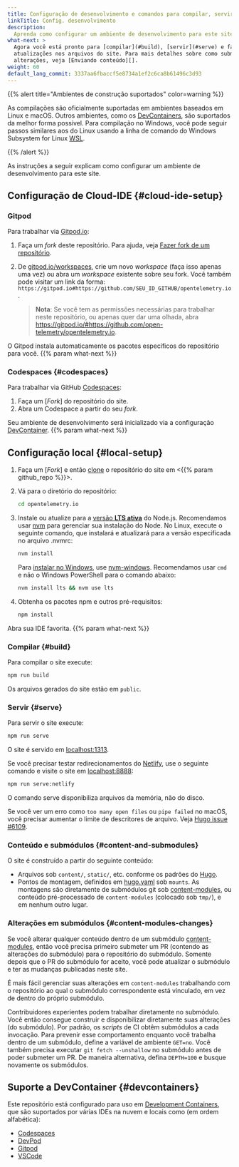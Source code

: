 ```yaml
---
title: Configuração de desenvolvimento e comandos para compilar, servir e mais
linkTitle: Config. desenvolvimento
description:
  Aprenda como configurar um ambiente de desenvolvimento para este site.
what-next: >
  Agora você está pronto para [compilar](#build), [servir](#serve) e fazer
  atualizações nos arquivos do site. Para mais detalhes sobre como submeter
  alterações, veja [Enviando conteúdo][].
weight: 60
default_lang_commit: 3337aa6fbaccf5e8734a1ef2c6ca8b61496c3d93
---
```


{{% alert title="Ambientes de construção suportados" color=warning %}}

As compilações são oficialmente suportadas em ambientes baseados em Linux e
macOS. Outros ambientes, como os [DevContainers](#devcontainers), são suportados
da melhor forma possível. Para compilação no Windows, você pode seguir passos
similares aos do Linux usando a linha de comando do Windows Subsystem for Linux
[WSL][windows-wsl].

{{% /alert %}}

As instruções a seguir explicam como configurar um ambiente de desenvolvimento
para este site.

## Configuração de Cloud-IDE {#cloud-ide-setup}

### Gitpod

Para trabalhar via [Gitpod.io]:

1.  Faça um _fork_ deste repositório. Para ajuda, veja [Fazer fork de um
    repositório][fork].
2.  De [gitpod.io/workspaces], crie um novo _workspace_ (faça isso apenas uma
    vez) ou abra um _workspace_ existente sobre seu fork. Você também pode
    visitar um link da forma:
    `https://gitpod.io#https://github.com/SEU_ID_GITHUB/opentelemetry.io`.

    > **Nota**: Se você tem as permissões necessárias para trabalhar neste
    > repositório, ou apenas quer dar uma olhada, abra
    > <https://gitpod.io/#https://github.com/open-telemetry/opentelemetry.io>.

O Gitpod instala automaticamente os pacotes específicos do repositório para
você. {{% param what-next %}}

### Codespaces {#codespaces}

Para trabalhar via GitHub [Codespaces]:

1. Faça um [_Fork_] do repositório do site.
2. Abra um Codespace a partir do seu _fork_.

Seu ambiente de desenvolvimento será inicializado via a configuração
[DevContainer](#devcontainers). {{% param what-next %}}

## Configuração local {#local-setup}

1.  Faça um [_Fork_] e então [clone] o repositório do site em
    <{{% param github_repo %}}>.
2.  Vá para o diretório do repositório:

    ```sh
    cd opentelemetry.io
    ```

3.  Instale ou atualize para a [versão **LTS ativa**][nodejs-rel] do Node.js.
    Recomendamos usar [nvm] para gerenciar sua instalação do Node. No Linux,
    execute o seguinte comando, que instalará e atualizará para a versão
    especificada no arquivo .nvmrc:

    ```sh
    nvm install
    ```

    Para [instalar no Windows][nodejs-win], use [nvm-windows]. Recomendamos usar
    `cmd` e não o Windows PowerShell para o comando abaixo:

    ```cmd
    nvm install lts && nvm use lts
    ```

4.  Obtenha os pacotes npm e outros pré-requisitos:

    ```sh
    npm install
    ```

Abra sua IDE favorita. {{% param what-next %}}

### Compilar {#build}

Para compilar o site execute:

```sh
npm run build
```

Os arquivos gerados do site estão em `public`.

### Servir {#serve}

Para servir o site execute:

```sh
npm run serve
```

O site é servido em [localhost:1313].

Se você precisar testar redirecionamentos do [Netlify], use o seguinte comando e
visite o site em [localhost:8888]:

```sh
npm run serve:netlify
```

O comando serve disponibiliza arquivos da memória, não do disco.

Se você ver um erro como `too many open files` ou `pipe failed` no macOS, você
precisar aumentar o limite de descritores de arquivo. Veja
[Hugo issue #6109](https://github.com/gohugoio/hugo/issues/6109).

### Conteúdo e submódulos {#content-and-submodules}

O site é construído a partir do seguinte conteúdo:

- Arquivos sob `content/`, `static/`, etc. conforme os padrões do [Hugo].
- Pontos de montagem, definidos em [hugo.yaml] sob `mounts`. As montagens são
  diretamente de submódulos git sob [content-modules], ou conteúdo
  pré-processado de `content-modules` (colocado sob `tmp/`), e em nenhum outro
  lugar.

[hugo.yaml]:
  https://github.com/open-telemetry/opentelemetry.io/blob/main/hugo.yaml
[content-modules]:
  https://github.com/open-telemetry/opentelemetry.io/tree/main/content-modules

### Alterações em submódulos {#content-modules-changes}

Se você alterar qualquer conteúdo dentro de um submódulo [content-modules],
então você precisa primeiro submeter um PR (contendo as alterações do submódulo)
para o repositório do submódulo. Somente depois que o PR do submódulo for
aceito, você pode atualizar o submódulo e ter as mudanças publicadas neste site.

É mais fácil gerenciar suas alterações em `content-modules` trabalhando com o
repositório ao qual o submódulo correspondente está vinculado, em vez de dentro
do próprio submódulo.

Contribuidores experientes podem trabalhar diretamente no submódulo. Você então
consegue construir e disponibilizar diretamente suas alterações (do submódulo).
Por padrão, os _scripts_ de CI obtêm submódulos a cada invocação. Para prevenir
esse comportamento enquanto você trabalha dentro de um submódulo, define a
variável de ambiente `GET=no`. Você também precisa executar
`git fetch --unshallow` no submódulo antes de poder submeter um PR. De maneira
alternativa, defina `DEPTH=100` e busque novamente os submódulos.

## Suporte a DevContainer {#devcontainers}

Este repositório está configurado para uso em [Development
Containers][devcontainers], que são suportados por várias IDEs na nuvem e locais
como (em ordem alfabética):

- [Codespaces][cs-devc]
- [DevPod](https://devpod.sh/docs/developing-in-workspaces/devcontainer-json)
- [Gitpod](https://www.gitpod.io/docs/flex/configuration/devcontainer/overview)
- [VSCode](https://code.visualstudio.com/docs/devcontainers/containers#_installation)

[clone]:
  https://docs.github.com/en/repositories/creating-and-managing-repositories/cloning-a-repository
[codespaces]: https://docs.github.com/en/codespaces
[cs-devc]:
  https://docs.github.com/en/codespaces/setting-up-your-project-for-codespaces/adding-a-dev-container-configuration/introduction-to-dev-containers#about-dev-containers
[devcontainers]: https://containers.dev/
[fork]: https://docs.github.com/en/get-started/quickstart/fork-a-repo
[gitpod.io]: https://gitpod.io
[gitpod.io/workspaces]: https://gitpod.io/workspaces
[hugo]: https://gohugo.io
[localhost:1313]: http://localhost:1313
[localhost:8888]: http://localhost:8888
[netlify]: https://netlify.com
[nodejs-rel]: https://nodejs.org/en/about/previous-releases
[nodejs-win]:
  https://docs.microsoft.com/en-us/windows/dev-environment/javascript/nodejs-on-windows
[nvm]:
  https://github.com/nvm-sh/nvm/blob/master/README.md#installing-and-updating
[nvm-windows]: https://github.com/coreybutler/nvm-windows
[windows-wsl]: https://learn.microsoft.com/en-us/windows/wsl/install

<!-- markdownlint-disable link-image-reference-definitions -->

[Enviando conteúdo]: ../pull-requests/
